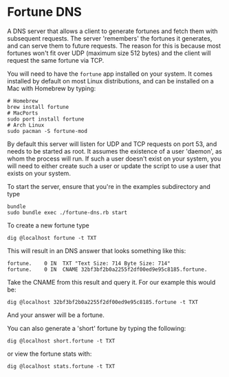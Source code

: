 # Fortune DNS

A DNS server that allows a client to generate fortunes and fetch them with subsequent requests.  The server
'remembers' the fortunes it generates, and can serve them to future requests. The reason for this is because most fortunes won't fit over UDP (maximum size 512 bytes) and the client will request the same fortune via TCP.

You will need to have the `fortune` app installed on your system.  It comes installed by default on
most Linux distributions, and can be installed on a Mac with Homebrew by typing:

    # Homebrew
    brew install fortune
    # MacPorts
    sudo port install fortune
    # Arch Linux
    sudo pacman -S fortune-mod

By default this server will listen for UDP and TCP requests on port 53, and needs to be started as root.  It
assumes the existence of a user 'daemon', as whom the process will run.  If such a user doesn't exist on your
system, you will need to either create such a user or update the script to use a user that exists on your
system.

To start the server, ensure that you're in the examples subdirectory and type

    bundle
    sudo bundle exec ./fortune-dns.rb start

To create a new fortune type

    dig @localhost fortune -t TXT

This will result in an DNS answer that looks something like this:

    fortune.    0 IN  TXT "Text Size: 714 Byte Size: 714"
    fortune.    0 IN  CNAME 32bf3bf2b0a2255f2df00ed9e95c8185.fortune.

Take the CNAME from this result and query it.  For our example this would be:

    dig @localhost 32bf3bf2b0a2255f2df00ed9e95c8185.fortune -t TXT

And your answer will be a fortune.

You can also generate a 'short' fortune by typing the following:

    dig @localhost short.fortune -t TXT

or view the fortune stats with:

    dig @localhost stats.fortune -t TXT
